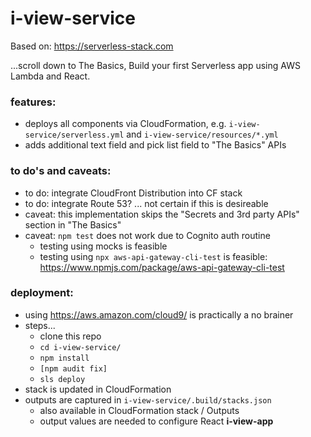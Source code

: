 # i-view-service

Based on: https://serverless-stack.com

...scroll down to The Basics, Build your first Serverless app using AWS Lambda and React.

### features:
- deploys all components via CloudFormation, e.g. `i-view-service/serverless.yml` and `i-view-service/resources/*.yml`
- adds additional text field and pick list field to "The Basics" APIs

### to do's and caveats:
- to do: integrate CloudFront Distribution into CF stack
- to do: integrate Route 53? ... not certain if this is desireable
- caveat: this implementation skips the "Secrets and 3rd party APIs" section in "The Basics"
- caveat: `npm test` does not work due to Cognito auth routine
  - testing using mocks is feasible
  - testing using `npx aws-api-gateway-cli-test` is feasible: https://www.npmjs.com/package/aws-api-gateway-cli-test

### deployment:
- using https://aws.amazon.com/cloud9/ is practically a no brainer
- steps...
  - clone this repo
  - `cd i-view-service/`
  - `npm install`
  - `[npm audit fix]`
  - `sls deploy`
- stack is updated in CloudFormation
- outputs are captured in `i-view-service/.build/stacks.json`
  - also available in CloudFormation stack / Outputs
  - output values are needed to configure React __i-view-app__
